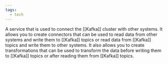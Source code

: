 ```yaml
---
tags:
  - tech
---
```

A service that is used to connect the [[Kafka]] cluster with other systems. It allows you to create connectors that can be used to read data from other systems and write them to [[Kafka]] topics or read data from [[Kafka]] topics and write them to other systems. It also allows you to create transformations that can be used to transform the data before writing them to [[Kafka]] topics or after reading them from [[Kafka]] topics.
